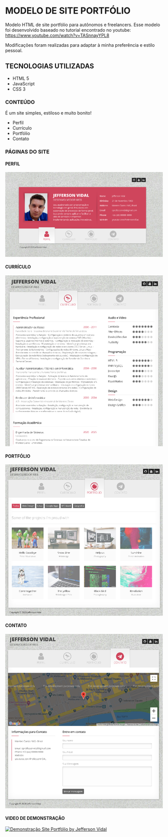 # MODELO DE SITE PORTFÓLIO
Modelo HTML de site portfólio para autônomos e freelancers.
Esse modelo foi desenvolvido baseado no tutorial encontrado no youtube: https://www.youtube.com/watch?v=TASnnayYPL8

Modificações foram realizadas para adaptar à minha preferência e estilo pessoal.

## TECNOLOGIAS UTILIZADAS
- HTML 5
- JavaScript
- CSS 3

### CONTEÚDO

É um site simples, estiloso e muito bonito!

- Perfil
- Currículo
- Portfólio
- Contato

### PÁGINAS DO SITE ###

#### PERFIL
![Perfil](https://github.com/jeffersonvidal/modelo-site-portfolio/blob/master/thumbs/perfil.png?raw=true)

#### CURRÍCULO
![Curriculo](https://github.com/jeffersonvidal/modelo-site-portfolio/blob/master/thumbs/curriculo.png?raw=true)

#### PORTFÓLIO
![Portfolio](https://github.com/jeffersonvidal/modelo-site-portfolio/blob/master/thumbs/portfolio.png?raw=true)

#### CONTATO
![Contato](https://github.com/jeffersonvidal/modelo-site-portfolio/blob/master/thumbs/contato.png?raw=true)

#### VIDEO DE DEMONSTRAÇÃO
[![Demonstração Site Portfólio by Jefferson Vidal](http://img.youtube.com/vi/XMsvDYKXFRk/0.jpg)](http://www.youtube.com/watch?v=XMsvDYKXFRk "Demonstração Site Portfólio by Jefferson Vidal")

